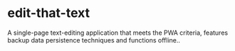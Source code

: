 # edit-that-text
A single-page text-editing application that meets the PWA criteria, features backup data persistence techniques and functions offline..
